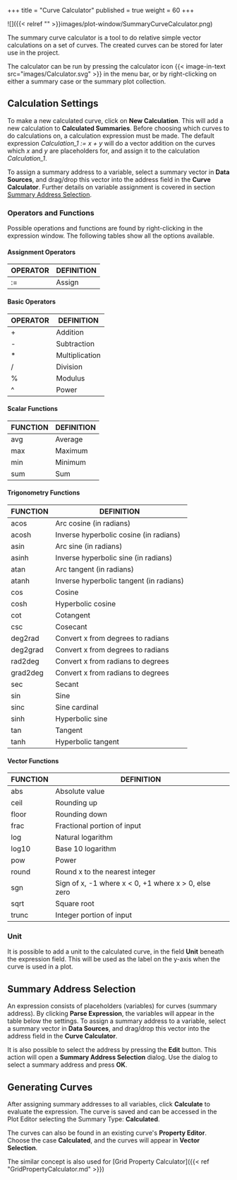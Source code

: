 +++
title = "Curve Calculator"
published = true
weight = 60
+++

![]({{< relref "" >}}images/plot-window/SummaryCurveCalculator.png)

The summary curve calculator is a tool to do relative simple vector calculations on a set of curves. The created curves can be stored for later use in the project.

The calculator can be run by pressing the calculator icon {{< image-in-text src="images/Calculator.svg" >}} in the menu bar, or by right-clicking on either a summary case or the summary plot collection.

## Calculation Settings
To make a new calculated curve, click on **New Calculation**. This will add a new calculation to **Calculated Summaries**. Before choosing which curves to do calculations on, a calculation expression must be made. The default expression *Calculation_1 := x + y* will do a vector addition on the curves which *x* and *y* are placeholders for, and assign it to the calculation *Calculation_1*. 

To assign a summary address to a variable, select a summary vector in **Data Sources**, and drag/drop this vector into the address field in the **Curve Calculator**. Further details on variable assignment is covered in section [Summary Address Selection](#summary-address-selection). 

### Operators and Functions
Possible operations and functions are found by right-clicking in the expression window. The following tables show all the options available.

#### Assignment Operators

| OPERATOR | DEFINITION            |
|----------|-----------------------|
|  :=      | Assign                |

#### Basic Operators

| OPERATOR | DEFINITION      |
|----------|-----------------|
|  +       | Addition        |
|  -       | Subtraction     |
|  *       | Multiplication  |
|  /       | Division        |
|  %       | Modulus         |
|  ^       | Power           |

#### Scalar Functions

| FUNCTION | DEFINITION  |
|----------|-------------|
| avg      | Average     |
| max      | Maximum     |
| min      | Minimum     |
| sum      | Sum         |

#### Trigonometry Functions

| FUNCTION | DEFINITION                              |
|----------|-----------------------------------------|
| acos     | Arc cosine (in radians)                 |
| acosh    | Inverse hyperbolic cosine (in radians)  |
| asin     | Arc sine (in radians)                   |
| asinh    | Inverse hyperbolic sine (in radians)    |
| atan     | Arc tangent (in radians)                |
| atanh    | Inverse hyperbolic tangent (in radians) |
| cos      | Cosine                                  |
| cosh     | Hyperbolic cosine                       |
| cot      | Cotangent                               |
| csc      | Cosecant                                |
| deg2rad  | Convert x from degrees to radians       |
| deg2grad | Convert x from degrees to radians       |
| rad2deg  | Convert x from radians to degrees       |
| grad2deg | Convert x from radians to degrees       |
| sec      | Secant                                  |
| sin      | Sine                                    |
| sinc     | Sine cardinal                           |
| sinh     | Hyperbolic sine                         |
| tan      | Tangent                                 |
| tanh     | Hyperbolic tangent                      |

#### Vector Functions

| FUNCTION | DEFINITION                                              |
|----------|---------------------------------------------------------|
| abs      | Absolute value                                          |
| ceil     | Rounding up                                             |
| floor    | Rounding down                                           |
| frac     | Fractional portion of input                             |
| log      | Natural logarithm                                       |
| log10    | Base 10 logarithm                                       |
| pow      | Power                                                   |
| round    | Round x to the nearest integer                          |
| sgn      | Sign of x, -1 where x < 0, +1 where x > 0, else zero    |
| sqrt     | Square root                                             |
| trunc    | Integer portion of input                                |

### Unit
It is possible to add a unit to the calculated curve, in the field **Unit** beneath the expression field. This will be used as the label on the y-axis when the curve is used in a plot.

## Summary Address Selection
An expression consists of placeholders (variables) for curves (summary address). By clicking **Parse Expression**, the variables will appear in the table below the settings. To assign a summary address to a variable, select a summary vector in **Data Sources**, and drag/drop this vector into the address field in the **Curve Calculator**.

It is also possible to select the address by pressing the **Edit** button. This action will open a **Summary Address Selection** dialog. Use the dialog to select a summary address and press **OK**.

## Generating Curves
After assigning summary addresses to all variables, click **Calculate** to evaluate the expression. The curve is saved and can be accessed in the Plot Editor selecting the Summary Type: **Calculated**.

The curves can also be found in an existing curve's **Property Editor**. Choose the case **Calculated**, and the curves will appear in **Vector Selection**.


The similar concept is also used for [Grid Property Calculator]({{< ref "GridPropertyCalculator.md" >}})